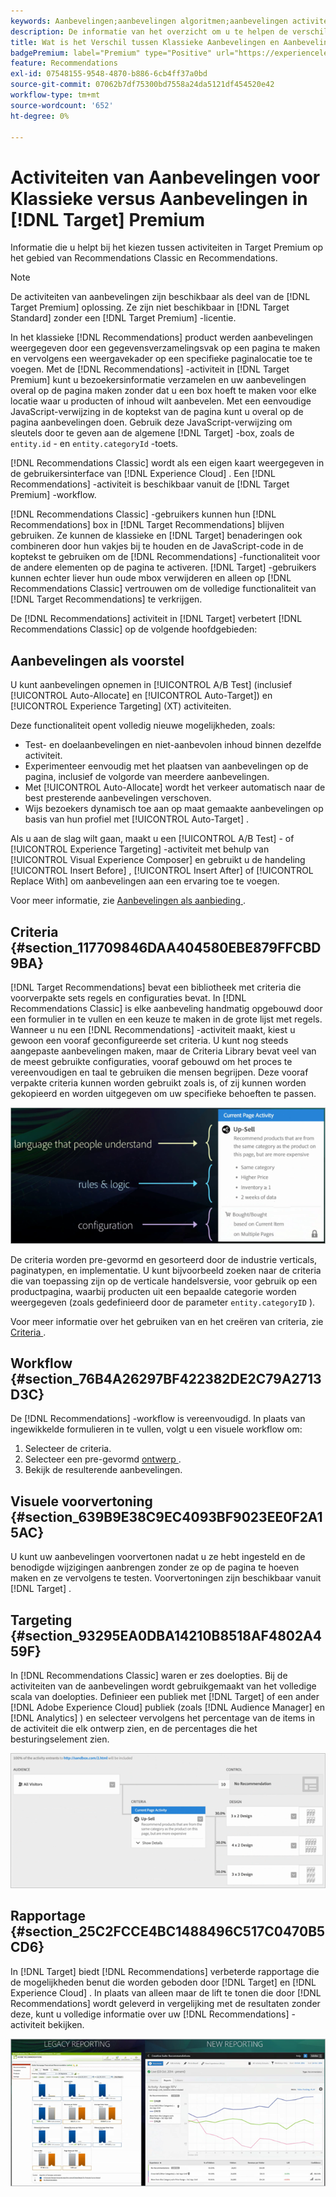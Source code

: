 ```yaml
---
keywords: Aanbevelingen;aanbevelingen algoritmen;aanbevelingen activiteit;aanbevelingen klassieke
description: De informatie van het overzicht om u te helpen de verschillen tussen de Klassieke activiteiten van de erfenisAanbevelingen en van Aanbevelingen in  [!DNL Target]  Premium begrijpen.
title: Wat is het Verschil tussen Klassieke Aanbevelingen en Aanbevelingen in  [!DNL Target]  Premium?
badgePremium: label="Premium" type="Positive" url="https://experienceleague.adobe.com/docs/target/using/introduction/intro.html?lang=nl-NL#premium newtab=true" tooltip="Kijk wat er in Target Premium is opgenomen."
feature: Recommendations
exl-id: 07548155-9548-4870-b886-6cb4ff37a0bd
source-git-commit: 07062b7df75300bd7558a24da5121df454520e42
workflow-type: tm+mt
source-wordcount: '652'
ht-degree: 0%

---
```


# Activiteiten van Aanbevelingen voor Klassieke versus Aanbevelingen in [!DNL Target] Premium

Informatie die u helpt bij het kiezen tussen activiteiten in Target Premium op het gebied van Recommendations Classic en Recommendations.

>[!NOTE]
>
>De activiteiten van aanbevelingen zijn beschikbaar als deel van de [!DNL Target Premium] oplossing. Ze zijn niet beschikbaar in [!DNL Target Standard] zonder een [!DNL Target Premium] -licentie.

In het klassieke [!DNL Recommendations] product werden aanbevelingen weergegeven door een gegevensverzamelingsvak op een pagina te maken en vervolgens een weergavekader op een specifieke paginalocatie toe te voegen. Met de [!DNL Recommendations] -activiteit in [!DNL Target Premium] kunt u bezoekersinformatie verzamelen en uw aanbevelingen overal op de pagina maken zonder dat u een box hoeft te maken voor elke locatie waar u producten of inhoud wilt aanbevelen. Met een eenvoudige JavaScript-verwijzing in de koptekst van de pagina kunt u overal op de pagina aanbevelingen doen. Gebruik deze JavaScript-verwijzing om sleutels door te geven aan de algemene [!DNL Target] -box, zoals de `entity.id` - en `entity.categoryId` -toets.

[!DNL Recommendations Classic] wordt als een eigen kaart weergegeven in de gebruikersinterface van [!DNL Experience Cloud] . Een [!DNL Recommendations] -activiteit is beschikbaar vanuit de [!DNL Target Premium] -workflow.

[!DNL Recommendations Classic] -gebruikers kunnen hun [!DNL Recommendations] box in [!DNL Target Recommendations] blijven gebruiken. Ze kunnen de klassieke en [!DNL Target] benaderingen ook combineren door hun vakjes bij te houden en de JavaScript-code in de koptekst te gebruiken om de [!DNL Recommendations] -functionaliteit voor de andere elementen op de pagina te activeren. [!DNL Target] -gebruikers kunnen echter liever hun oude mbox verwijderen en alleen op [!DNL Recommendations Classic] vertrouwen om de volledige functionaliteit van [!DNL Target Recommendations] te verkrijgen.

De [!DNL Recommendations] activiteit in [!DNL Target] verbetert [!DNL Recommendations Classic] op de volgende hoofdgebieden:

## Aanbevelingen als voorstel

U kunt aanbevelingen opnemen in [!UICONTROL A/B Test] (inclusief [!UICONTROL Auto-Allocate] en [!UICONTROL Auto-Target]) en [!UICONTROL Experience Targeting] (XT) activiteiten.

Deze functionaliteit opent volledig nieuwe mogelijkheden, zoals:

* Test- en doelaanbevelingen en niet-aanbevolen inhoud binnen dezelfde activiteit.
* Experimenteer eenvoudig met het plaatsen van aanbevelingen op de pagina, inclusief de volgorde van meerdere aanbevelingen.
* Met [!UICONTROL Auto-Allocate] wordt het verkeer automatisch naar de best presterende aanbevelingen verschoven.
* Wijs bezoekers dynamisch toe aan op maat gemaakte aanbevelingen op basis van hun profiel met [!UICONTROL Auto-Target] .

Als u aan de slag wilt gaan, maakt u een [!UICONTROL A/B Test] - of [!UICONTROL Experience Targeting] -activiteit met behulp van [!UICONTROL Visual Experience Composer] en gebruikt u de handeling [!UICONTROL Insert Before] , [!UICONTROL Insert After] of [!UICONTROL Replace With] om aanbevelingen aan een ervaring toe te voegen.

Voor meer informatie, zie [ Aanbevelingen als aanbieding ](/help/main/c-recommendations/recommendations-as-an-offer.md).

## Criteria {#section_117709846DAA404580EBE879FFCBD9BA}

[!DNL Target Recommendations] bevat een bibliotheek met criteria die voorverpakte sets regels en configuraties bevat. In [!DNL Recommendations Classic] is elke aanbeveling handmatig opgebouwd door een formulier in te vullen en een keuze te maken in de grote lijst met regels. Wanneer u nu een [!DNL Recommendations] -activiteit maakt, kiest u gewoon een vooraf geconfigureerde set criteria. U kunt nog steeds aangepaste aanbevelingen maken, maar de Criteria Library bevat veel van de meest gebruikte configuraties, vooraf gebouwd om het proces te vereenvoudigen en taal te gebruiken die mensen begrijpen. Deze vooraf verpakte criteria kunnen worden gebruikt zoals is, of zij kunnen worden gekopieerd en worden uitgegeven om uw specifieke behoeften te passen.

![ overview_criteria beeld ](assets/overview_criteria.png)

De criteria worden pre-gevormd en gesorteerd door de industrie verticals, paginatypen, en implementatie. U kunt bijvoorbeeld zoeken naar de criteria die van toepassing zijn op de verticale handelsversie, voor gebruik op een productpagina, waarbij producten uit een bepaalde categorie worden weergegeven (zoals gedefinieerd door de parameter `entity.categoryID` ).

Voor meer informatie over het gebruiken van en het creëren van criteria, zie [ Criteria ](/help/main/c-recommendations/c-algorithms/algorithms.md).

## Workflow {#section_76B4A26297BF422382DE2C79A2713D3C}

De [!DNL Recommendations] -workflow is vereenvoudigd. In plaats van ingewikkelde formulieren in te vullen, volgt u een visuele workflow om:

1. Selecteer de criteria.
1. Selecteer een pre-gevormd [ ontwerp ](/help/main/c-recommendations/c-design-overview/create-design.md#task_CC5BD28C364742218C1ACAF0D45E0E14).
1. Bekijk de resulterende aanbevelingen.

## Visuele voorvertoning {#section_639B9E38C9EC4093BF9023EE0F2A15AC}

U kunt uw aanbevelingen voorvertonen nadat u ze hebt ingesteld en de benodigde wijzigingen aanbrengen zonder ze op de pagina te hoeven maken en ze vervolgens te testen. Voorvertoningen zijn beschikbaar vanuit [!DNL Target] .

## Targeting {#section_93295EA0DBA14210B8518AF4802A459F}

In [!DNL Recommendations Classic] waren er zes doelopties. Bij de activiteiten van de aanbevelingen wordt gebruikgemaakt van het volledige scala van doelopties. Definieer een publiek met [!DNL Target] of een ander [!DNL Adobe Experience Cloud] publiek (zoals [!DNL Audience Manager] en [!DNL Analytics] ) en selecteer vervolgens het percentage van de items in de activiteit die elk ontwerp zien, en de percentages die het besturingselement zien.

![ overview_targeting beeld ](assets/overview_targeting.png)

## Rapportage {#section_25C2FCCE4BC1488496C517C0470B5CD6}

In [!DNL Target] biedt [!DNL Recommendations] verbeterde rapportage die de mogelijkheden benut die worden geboden door [!DNL Target] en [!DNL Experience Cloud] . In plaats van alleen maar de lift te tonen die door [!DNL Recommendations] wordt geleverd in vergelijking met de resultaten zonder deze, kunt u volledige informatie over uw [!DNL Recommendations] -activiteit bekijken.

![ overview_report beeld ](assets/overview_report.png)
